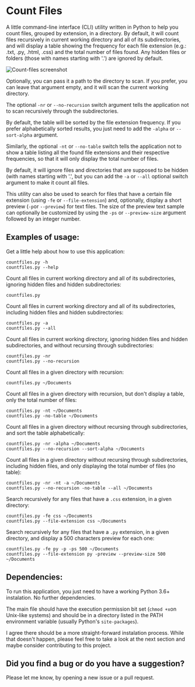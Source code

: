 # Count Files
A little command-line interface (CLI) utility written in Python to help you
count files, grouped by extension, in a directory. By default, it will count
files recursively in current working directory and all of its subdirectories,
and will display a table showing the frequency for each file extension (e.g.:
.txt, .py, .html, .css) and the total number of files found. Any hidden files
or folders (those with names starting with '.') are ignored by default.

![Count-files screenshot](https://user-images.githubusercontent.com/18650184/39443000-1bd83b62-4cab-11e8-9942-242ba29232d7.png)

Optionally, you can pass it a path to the directory to scan. If you prefer, you can leave that argument empty, and it will scan the current working directory.

The optional `-nr` or `--no-recursion` switch argument tells the
application not to scan recursively through the subdirectories.

By default, the table will be sorted by the file extension frequency. If you
prefer alphabetically sorted results, you just need to add the `-alpha` or `--sort-alpha` 
argument.

Similarly, the optional `-nt` or `--no-table` switch tells the application
not to show a table listing all the found file extensions and their respective
frequencies, so that it will only display the total number of files.

By default, it will ignore files and directories that are supposed to be
hidden (with names starting with '.', but you can add the `-a` or `--all` optional
switch argument to make it count all files.

This utility can also be used to search for files that have a certain file extension
(using `-fe` or `--file-extension`) and, optionally, display a short preview (`-p`or 
`--preview`) for text files. The size of the preview text sample can optionally be
customized by using the `-ps` or `--preview-size` argument followed by an integer number.


## Examples of usage:

Get a little help about how to use this application:

`countfiles.py -h`  
`countfiles.py --help`


Count all files in current working directory and all of its subdirectories, ignoring hidden files and hidden subdirectories:

`countfiles.py`


Count all files in current working directory and all of its subdirectories, including hidden files and hidden subdirectories:

`countfiles.py -a`  
`countfiles.py --all`


Count all files in current working directory, ignoring hidden files and hidden subdirectories, and without recursing through subdirectories:

`countfiles.py -nr`  
`countfiles.py --no-recursion`


Count all files in a given directory with recursion:

`countfiles.py ~/Documents`


Count all files in a given directory with recursion, but don't display a table, only the total number of files:

`countfiles.py -nt ~/Documents`  
`countfiles.py -no-table ~/Documents`


Count all files in a given directory without recursing through subdirectories, and sort the table alphabetically:

`countfiles.py -nr -alpha ~/Documents`  
`countfiles.py --no-recursion --sort-alpha ~/Documents`


Count all files in a given directory without recursing through subdirectories, including hidden files, and only displaying the total number of files (no table):

`countfiles.py -nr -nt -a ~/Documents`  
`countfiles.py --no-recursion -no-table --all ~/Documents`


Search recursively for any files that have a `.css` extension, in a given directory:

`countfiles.py -fe css ~/Documents`  
`countfiles.py --file-extension css ~/Documents`


Search recursively for any files that have a `.py` extension, in a given directory, and display a 500 characters preview for each one:

`countfiles.py -fe py -p -ps 500 ~/Documents`   
`countfiles.py --file-extension py -preview --preview-size 500 ~/Documents`


## Dependencies:

To run this application, you just need to have a working Python 3.6+ instalation. No further dependencies.

The main file should have the execution permission bit set (`chmod +x`on Unix-like systems) and should be in a directory listed in the PATH environment variable (usually Python's `site-packages`).

I agree there should be a more straight-forward instalation process. While that doesn't happen, please feel free to take a look at the next section and maybe consider contributing to this project.

## Did you find a bug or do you have a suggestion?

Please let me know, by opening a new issue or a pull request.
